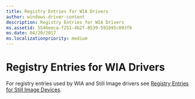 ```yaml
---
title: Registry Entries for WIA Drivers
author: windows-driver-content
description: Registry Entries for WIA Drivers
ms.assetid: 5546eeca-f251-4b2f-8539-591b95c093f8
ms.date: 04/20/2017
ms.localizationpriority: medium
---
```


# Registry Entries for WIA Drivers





For registry entries used by WIA and Still Image drivers see [Registry Entries for Still Image Devices](registry-entries-for-still-image-devices.md).

 

 




